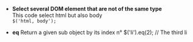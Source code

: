 * **Select several DOM element that are not of the same type**   
This code select html but also body   
```$('html, body');```

* **eq** Return a given sub object by its index n°
$('li').eq(2); // The third li

